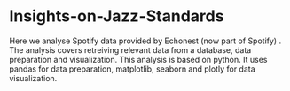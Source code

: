 # Insights-on-Jazz-Standards
Here we analyse Spotify data provided by Echonest (now part of Spotify) .  The analysis covers retreiving relevant data from a database, data preparation and visualization.  This analysis is based on python. It uses pandas for data preparation, matplotlib, seaborn and plotly for data visualization.
